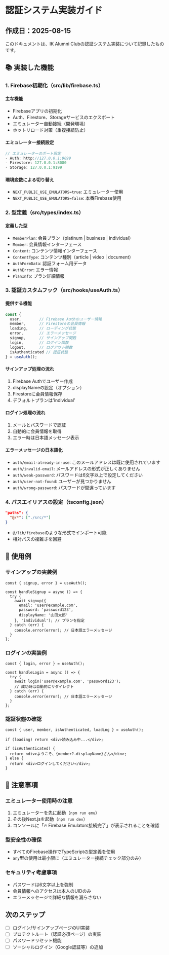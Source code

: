 # 認証システム実装ガイド

## 作成日：2025-08-15

このドキュメントは、IK Alumni Clubの認証システム実装について記録したものです。

## 📚 実装した機能

### 1. Firebase初期化（src/lib/firebase.ts）

#### 主な機能
- Firebaseアプリの初期化
- Auth、Firestore、Storageサービスのエクスポート
- エミュレーター自動接続（開発環境）
- ホットリロード対策（重複接続防止）

#### エミュレーター接続設定
```typescript
// エミュレーターのポート設定
- Auth: http://127.0.0.1:9099
- Firestore: 127.0.0.1:8080
- Storage: 127.0.0.1:9199
```

#### 環境変数による切り替え
- `NEXT_PUBLIC_USE_EMULATORS=true`: エミュレーター使用
- `NEXT_PUBLIC_USE_EMULATORS=false`: 本番Firebase使用

### 2. 型定義（src/types/index.ts）

#### 定義した型
- `MemberPlan`: 会員プラン（platinum | business | individual）
- `Member`: 会員情報インターフェース
- `Content`: コンテンツ情報インターフェース
- `ContentType`: コンテンツ種別（article | video | document）
- `AuthFormData`: 認証フォーム用データ
- `AuthError`: エラー情報
- `PlanInfo`: プラン詳細情報

### 3. 認証カスタムフック（src/hooks/useAuth.ts）

#### 提供する機能
```typescript
const {
  user,        // Firebase Authのユーザー情報
  member,      // Firestoreの会員情報
  loading,     // ローディング状態
  error,       // エラーメッセージ
  signup,      // サインアップ関数
  login,       // ログイン関数
  logout,      // ログアウト関数
  isAuthenticated // 認証状態
} = useAuth();
```

#### サインアップ処理の流れ
1. Firebase Authでユーザー作成
2. displayNameの設定（オプション）
3. Firestoreに会員情報保存
4. デフォルトプランは'individual'

#### ログイン処理の流れ
1. メールとパスワードで認証
2. 自動的に会員情報を取得
3. エラー時は日本語メッセージ表示

#### エラーメッセージの日本語化
- `auth/email-already-in-use`: このメールアドレスは既に使用されています
- `auth/invalid-email`: メールアドレスの形式が正しくありません
- `auth/weak-password`: パスワードは6文字以上で設定してください
- `auth/user-not-found`: ユーザーが見つかりません
- `auth/wrong-password`: パスワードが間違っています

### 4. パスエイリアスの設定（tsconfig.json）

```json
"paths": {
  "@/*": ["./src/*"]
}
```
- `@/lib/firebase`のような形式でインポート可能
- 相対パスの複雑さを回避

## 🎯 使用例

### サインアップの実装例
```tsx
const { signup, error } = useAuth();

const handleSignup = async () => {
  try {
    await signup({
      email: 'user@example.com',
      password: 'password123',
      displayName: '山田太郎'
    }, 'individual'); // プランを指定
  } catch (err) {
    console.error(error); // 日本語エラーメッセージ
  }
};
```

### ログインの実装例
```tsx
const { login, error } = useAuth();

const handleLogin = async () => {
  try {
    await login('user@example.com', 'password123');
    // 成功時は自動的にリダイレクト
  } catch (err) {
    console.error(error); // 日本語エラーメッセージ
  }
};
```

### 認証状態の確認
```tsx
const { user, member, isAuthenticated, loading } = useAuth();

if (loading) return <div>読み込み中...</div>;

if (isAuthenticated) {
  return <div>ようこそ、{member?.displayName}さん</div>;
} else {
  return <div>ログインしてください</div>;
}
```

## 📝 注意事項

### エミュレーター使用時の注意
1. エミュレーターを先に起動（`npm run emu`）
2. その後Next.jsを起動（`npm run dev`）
3. コンソールに「🔥 Firebase Emulators接続完了」が表示されることを確認

### 型安全性の確保
- すべてのFirebase操作でTypeScriptの型定義を使用
- `any`型の使用は最小限に（エミュレーター接続チェック部分のみ）

### セキュリティ考慮事項
- パスワードは6文字以上を強制
- 会員情報へのアクセスは本人のUIDのみ
- エラーメッセージで詳細な情報を漏らさない

## 次のステップ
- [ ] ログイン/サインアップページのUI実装
- [ ] プロテクトルート（認証必須ページ）の実装
- [ ] パスワードリセット機能
- [ ] ソーシャルログイン（Google認証等）の追加